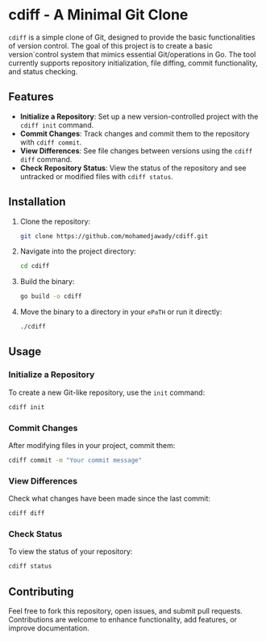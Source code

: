 
# cdiff - A Minimal Git Clone

`cdiff` is a simple clone of Git, designed to provide the basic functionalities of version control. The goal of this project is to create a basic version`control system that mimics essential Git/operations in Go. The tool currently supports repository initialization, file diffing, commit functionality, and status checking.

## Features

- **Initialize a Repository**: Set up a new version-controlled project with the `cdiff init` command.
- **Commit Changes**: Track changes and commit them to the repository with `cdiff commit`.
- **View Differences**: See file changes between versions using the `cdiff diff` command.
- **Check Repository Status**: View the status of the repository and see untracked or modified files with `cdiff status`.

## Installation

1. Clone the repository:
   ```bash
   git clone https://github.com/mohamedjawady/cdiff.git
   ```

2. Navigate into the project directory:
   ```bash
   cd cdiff
   ```

3. Build the binary:
   ```bash
   go build -o cdiff
   ```

4. Move the binary to a directory in your `ePaTH` or run it directly:
   ```bash
   ./cdiff
   ```

## Usage

### Initialize a Repository
To create a new Git-like repository, use the `init` command:
```bash
cdiff init
```

### Commit Changes
After modifying files in your project, commit them:
```bash
cdiff commit -m "Your commit message"
```

### View Differences
Check what changes have been made since the last commit:
```bash
cdiff diff
```

### Check Status
To view the status of your repository:
```bash
cdiff status
```

<!-- ## License
This project is licensed under the MIT License - see the [LICENSE](LICENSE) file for details. -->

## Contributing
Feel free to fork this repository, open issues, and submit pull requests. Contributions are welcome to enhance functionality, add features, or improve documentation.
